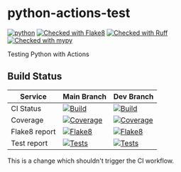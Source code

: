# python-actions-test

[![python](https://img.shields.io/badge/Python-3.10-3776AB.svg?style=flat&logo=python&logoColor=white)](https://www.python.org)
[![Checked with Flake8](https://img.shields.io/badge/flake8-checked-blueviolet)](https://flake8.pycqa.org
)
[![Checked with Ruff](https://img.shields.io/endpoint?url=https://raw.githubusercontent.com/astral-sh/ruff/main/assets/badge/v2.json)](https://github.com/astral-sh/ruff)
[![Checked with mypy](https://www.mypy-lang.org/static/mypy_badge.svg)](https://mypy-lang.org/)

Testing Python with Actions

## Build Status

Service | Main Branch | Dev Branch
--------|-------------|-----------
CI Status | [![Build](https://github.com/marcegeek/python-actions-test/actions/workflows/ci.yml/badge.svg?branch=main)](https://github.com/marcegeek/python-actions-test/actions/workflows/ci.yml?query=branch%3Amain) | [![Build](https://github.com/marcegeek/python-actions-test/actions/workflows/ci.yml/badge.svg?branch=dev)](https://github.com/marcegeek/python-actions-test/actions/workflows/ci.yml?query=branch%3Adev)
Coverage | [![Coverage](https://marcegeek.github.io/python-actions-test/main/coverage/badge.svg)](https://marcegeek.github.io/python-actions-test/main/coverage/index.html) | [![Coverage](https://marcegeek.github.io/python-actions-test/dev/coverage/badge.svg)](https://marcegeek.github.io/python-actions-test/dev/coverage/index.html)
Flake8 report | [![Flake8](https://marcegeek.github.io/python-actions-test/main/flake8/badge.svg)](https://marcegeek.github.io/python-actions-test/main/flake8/index.html) | [![Flake8](https://marcegeek.github.io/python-actions-test/dev/flake8/badge.svg)](https://marcegeek.github.io/python-actions-test/dev/flake8/index.html)
Test report | [![Tests](https://marcegeek.github.io/python-actions-test/main/tests/badge.svg)](https://marcegeek.github.io/python-actions-test/main/tests/pytest.html) | [![Tests](https://marcegeek.github.io/python-actions-test/dev/tests/badge.svg)](https://marcegeek.github.io/python-actions-test/dev/tests/pytest.html)

This is a change which shouldn't trigger the CI workflow.
